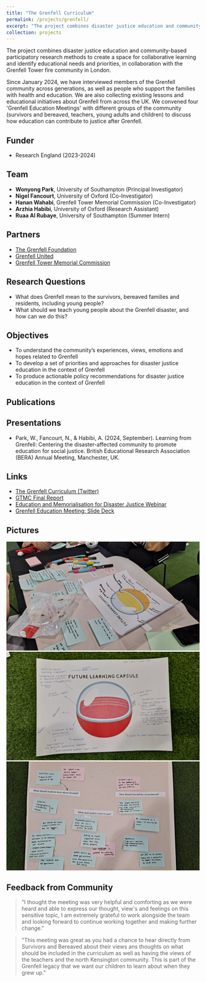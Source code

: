 ```yaml
---
title: "The Grenfell Curriculum"
permalink: /projects/grenfell/
excerpt: "The project combines disaster justice education and community-based participatory research methods to create a space for collaborative learning and identify educational needs and priorities, in collaboration with the Grenfell Tower fire community in London. <br/><br/><img src='/images/grenfell.jpg' width='400'>"
collection: projects
---
```


The project combines disaster justice education and community-based participatory research methods to create a space for collaborative learning and identify educational needs and priorities, in collaboration with the Grenfell Tower fire community in London. <br/>

Since January 2024, we have interviewed members of the Grenfell community across generations, as well as people who support the families with health and education. We are also collecting existing lessons and educational initiatives about Grenfell from across the UK. We convened four 'Grenfell Education Meetings' with different groups of the community (survivors and bereaved, teachers, young adults and children) to discuss how education can contribute to justice after Grenfell. <br/>

## Funder
* Research England (2023-2024)

## Team
* **Wonyong Park**, University of Southampton (Principal Investigator) <br/>
* **Nigel Fancourt**, University of Oxford (Co-Investigator) <br/>
* **Hanan Wahabi**, Grenfell Tower Memorial Commission (Co-Investigator) <br/>
* **Arzhia Habibi**, University of Oxford (Research Assistant) <br/>
* **Ruaa Al Rubaye**, University of Southampton (Summer Intern) <br/>

## Partners 
* [The Grenfell Foundation](https://www.grenfellfoundation.org.uk/)
* [Grenfell United](https://grenfellunited.org.uk/)
* [Grenfell Tower Memorial Commission](https://www.grenfelltowermemorial.co.uk/)

## Research Questions
* What does Grenfell mean to the survivors, bereaved families and residents, including young people?
* What should we teach young people about the Grenfell disaster, and how can we do this?

## Objectives 
* To understand the community’s experiences, views, emotions and hopes related to Grenfell
* To develop a set of priorities and approaches for disaster justice education in the context of Grenfell
* To produce actionable policy recommendations for disaster justice education in the context of Grenfell

## Publications

## Presentations
* Park, W., Fancourt, N., & Habibi, A. (2024, September). Learning from Grenfell: Centering the disaster-affected community to promote education for social justice. British Educational Research Association (BERA) Annual Meeting, Manchester, UK.

## Links
* [The Grenfell Curriculum (Twitter)](https://x.com/teachgrenfell)
* [GTMC Final Report](https://wonyongpark89.github.io/posts/2023/11/gtmc-final-report/)
* [Education and Memorialisation for Disaster Justice Webinar](https://wonyongpark89.github.io/posts/2024/01/education-and-memorialisation/)
* [Grenfell Education Meeting: Slide Deck](/files/gemslides.pdf)

## Pictures
<img src='/images/gem1.jpeg'>

<img src='/images/gem2.jpeg'>

<img src='/images/gem3.jpeg'>

## Feedback from Community

> "I thought the meeting was very helpful and comforting as we were heard and able to express our thought, view's and feelings on this sensitive topic, I am extremely grateful to work alongside the team and looking forward to continue working together and making further change."

> "This meeting was great as you had a chance to hear directly from Survivors and Bereaved about their views ans thoughts on what should be included in the curriculum as well as having the views of the teachers and the north Kensington community. This is part of the Grenfell legacy that we want our children to learn about when they grew up."
